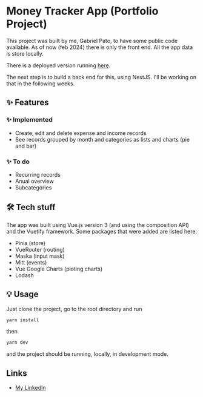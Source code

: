 # Money Tracker App (Portfolio Project)

This project was built by me, Gabriel Pato, to have some public code available.
As of now (feb 2024) there is only the front end. All the app data is store locally.

There is a deployed version running [here](https://theduckman-money-tracker.netlify.app).

The next step is to build a back end for this, using NestJS. I'll be working on that in the following weeks.

## ✨ Features

### ✨ Implemented

- Create, edit and delete expense and income records
- See records grouped by month and categories as lists and charts (pie and bar)

### ✨ To do

- Recurring records
- Anual overview
- Subcategories

## 🛠️ Tech stuff

The app was built using Vue.js version 3 (and using the composition API) and the Vuetify framework. Some packages that were added are listed here:

- Pinia (store)
- VueRouter (routing)
- Maska (input mask)
- Mitt (events)
- Vue Google Charts (ploting charts)
- Lodash

## 💡 Usage

Just clone the project, go to the root directory and run

```bash
yarn install
```

then

```bash
yarn dev
```
and the project should be running, locally, in development mode.

##  Links

- [My LinkedIn](https://www.linkedin.com/in/gabriel-pato/)